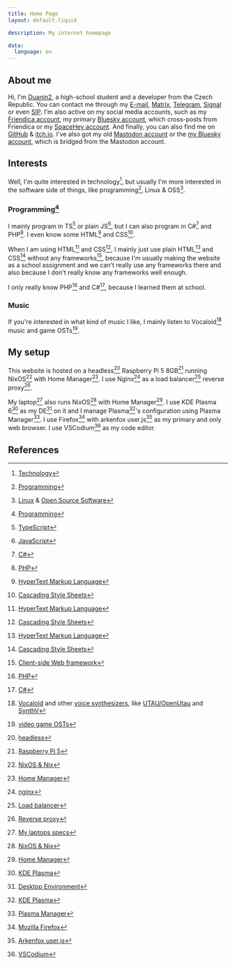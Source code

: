 ```yaml
---
title: Home Page
layout: default.liquid

description: My internet homepage

data:
  language: en
---
```

## About me

<div class="vcard h-card">
	<span class="p-note note">
		Hi, I'm <a class="nickname p-nickname url u-url u-uid" href="{{ site.base_url }}">Duanin2</a>, a high-school student and a developer from the <span class="country-name p-country-name">Czech Republic</span>.
		You can contact me through my <a rel="me" class="u-url email u-email" href="mailto:duanin2@duanin2.top">E-mail</a>, <a rel="me" class="u-url" href="https://matrix.to/#/@duanin2:duanin2.top">Matrix</a>, <a rel="me" class="u-url" href="https://t.me/Duanin2">Telegram</a>, <a rel="me" class="u-url" href="https://signal.me/#eu/jgp780MEv-HCrruPL1c219nKk9F8MLPLyZJAUwwDFDv5FWxxCadNjIe3PMLr_oL2">Signal</a> or even <a rel="me" class="u-url" href="sip:duanin2@sip.linphone.org">SIP</a>.
		I'm also active on my social media accounts, such as my <a rel="me" class="u-url" href="https://friendica.world/profile/duanin2">Friendica account</a>, my primary <a rel="me" class="u-url" href="https://bsky.app/profile/duanin2.top">Bluesky account</a>, which cross-posts from Friendica or my <a rel="me" class="u-url" href="https://spacehey.com/duanin2">SpaceHey account</a>. And finally, you can also find me on <a rel="me" class="u-url" href="https://github.com/duanin2">GitHub</a> & <a rel="me" class="u-url" href="https://duanin2.itch.io">itch.io</a>. I've also got my old <a rel="me" class="u-url" href="https://mastodon.arch-linux.cz/@duanin2">Mastodon account</a> or the <a rel="me" class="u-url" href="https://bsky.app/profile/duanin2.mastodon.arch-linux.cz.ap.brid.gy">my  Bluesky account</a>, which is bridged from the Mastodon account.
	</span>
</div>

## Interests

Well, I'm quite interested in technology[^1], but usually I'm more interested in the software side of things, like programming[^2], Linux & OSS[^3].

### Programming[^2]

I mainly program in TS[^4] or plain JS[^5], but I can also program in C#[^8] and PHP[^9]. I even know some HTML[^6] and CSS[^7].

When I am using HTML[^6] and CSS[^7], I mainly just use plain HTML[^6] and CSS[^7] without any frameworks[^10], because I'm usually making the website as a school assignment and we can't really use any frameworks there and also because I don't really know any frameworks well enough.

I only really know PHP[^9] and C#[^8], because I learned them at school.

### Music

If you're interested in what kind of music I like, I mainly listen to Vocaloid[^11] music and game OSTs[^12].

## My setup

This website is hosted on a headless[^13] Raspberry Pi 5 8GB[^14] running NixOS[^15] with Home Manager[^16].
I use Nginx[^17] as a load balancer[^18] reverse proxy[^19].

My laptop[^20] also runs NixOS[^15] with Home Manager[^16].
I use KDE Plasma 6[^21] as my DE[^22] on it and I manage Plasma[^21]'s configuration using Plasma Manager[^23].
I use Firefox[^24] with arkenfox user.js[^25] as my primary and only web browser.
I use VSCodium[^26] as my code editor.

## References

[^1]: [Technology](https://en.wikipedia.org/wiki/Technology)

[^2]: [Programming](https://en.wikipedia.org/wiki/Programming_language)

[^3]: [Linux](https://en.wikipedia.org/wiki/Linux) & [Open Source Software](https://en.wikipedia.org/wiki/Open_source)

[^4]: [TypeScript](https://www.typescriptlang.org/)

[^5]: [JavaScript](https://en.wikipedia.org/wiki/JavaScript)

[^6]: [HyperText Markup Language](https://en.wikipedia.org/wiki/HTML)

[^7]: [Cascading Style Sheets](https://en.wikipedia.org/wiki/CSS)

[^8]: [C#](https://learn.microsoft.com/en-us/dotnet/csharp/)

[^9]: [PHP](https://www.php.net/)

[^10]: [Client-side Web framework](https://en.wikipedia.org/wiki/Web_framework#Client-side)

[^11]: [Vocaloid](https://www.vocaloid.com/en/) and other [voice synthesizers](https://en.wikipedia.org/wiki/Speech_synthesis), like [UTAU/OpenUtau](https://www.openutau.com/) and [SynthV](https://dreamtonics.com/synthesizerv/)

[^12]: [video game OSTs](https://en.wikipedia.org/wiki/Video_game_music)

[^13]: [headless](https://en.wikipedia.org/wiki/Headless_computer)

[^14]: [Raspberry Pi 5](https://www.raspberrypi.com/products/raspberry-pi-5/)

[^15]: [NixOS & Nix](https://nixos.org/)

[^16]: [Home Manager](https://github.com/nix-community/home-manager)

[^17]: [nginx](https://nginx.org/)

[^18]: [Load balancer](https://en.wikipedia.org/wiki/Load_balancing_(computing)#Server-side_load_balancers)

[^19]: [Reverse proxy](https://en.wikipedia.org/wiki/Reverse_proxy)

[^20]: [My laptops specs](https://linux-hardware.org/?probe=ff31b68cf3)

[^21]: [KDE Plasma](https://kde.org/)

[^22]: [Desktop Environment](https://en.wikipedia.org/wiki/Desktop_environment)

[^23]: [Plasma Manager](https://github.com/nix-community/plasma-manager/)

[^24]: [Mozilla Firefox](https://www.mozilla.org/firefox/)

[^25]: [Arkenfox user.js](https://github.com/arkenfox/user.js)

[^26]: [VSCodium](https://vscodium.com/)

<div hidden>
<a href="https://xn--sr8hvo.ws/previous">←</a>
An <a href="https://xn--sr8hvo.ws">IndieWeb Webring</a> 🕸💍
<a href="https://xn--sr8hvo.ws/next">→</a>
</div>
